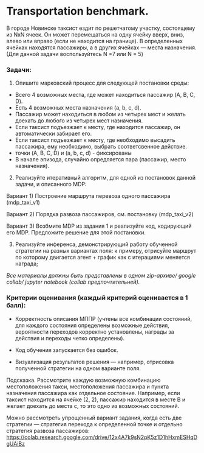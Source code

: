 # Transportation benchmark. 
В городе Новинске таксист ездит по решетчатому участку, состоящему из NxN ячеек. Он может перемещаться на одну ячейку вверх, вниз, влево или вправо (если не находится на границе). В определенных ячейках находятся пассажиры, а в других ячейках — места назначения.
(Для данной задачи воспользуйтесь N =7 или N = 5)

### Задачи:
1) Опишите марковский процесс для следующей постановки среды: 

* Всего 4 возможных места, где может находиться пассажир (A, B, C, D).
* Есть 4 возможных места назначения (a, b, c, d).
* Пассажир может находиться в любом из четырех мест и желать доехать до любого из четырех мест назначения.
* Если таксист подъезжает к месту, где находится пассажир, он автоматически забирает его.
* Если таксист подъезжает к месту, где необходимо высадить пассажира, ему необходимо, выбрать соответсвенное действие.
* точки (A, B, C, D) и (a, b, c, d) - фиксированы
* В начале эпизода, случайно опредляется пара (пассажир, место назначения).

2) Реализуйте итеративный алгоритм, для одной из постановок данной задачи, и описанного MDP:

Вариант 1)  Построение маршрута перевоза одного пассажира (mdp_taxi_v1)

Вариант 2)   Порядка развоза пассажиров, см. постановку (mdp_taxi_v2)

Вариант 3) Возбмите MDP из задания 1 и реализуйте код, кодирующий его MDP. Предложите решение для этой постановки.

3) Реализуйте инференса, демонстрирующий работу обученной стратегии на разных вариантах поля: к примеру, отрисуйте маршрут по которому двигается агент + график как с итерациями меняется награда;


*Все материалы должны быть представлены в одном zip-архиве/ google collab/ jupyter notebook (collab предпочтительней).*

### Критерии оценивания (каждый критерий оценивается в 1 балл):
* Корректность описания МППР (учтены все комбинации состояний, для каждого состояния определены возможные действия, вероятности переходов корректно установлены, награды за действия и переходы четко определены).

* Код обучения запускается без ошибок.

* Визуализация результатов решения — например, отрисовка полученной стратегии на одном варианте поля. 



Подсказка. Рассмотрите каждую возможную комбинацию местоположения такси, местоположения пассажира и пункта назначения пассажира как отдельное состояние. Например, если таксист находится на ячейке (2, 2), пассажир находится в месте B и желает доехать до места c, то это одно из возможных состояний.

Можно рассмотреть упрощенный вариант задания, когда есть две стратегии — стратегия перехода к определенной точке и отдельно стратегия развоза пассажиров: https://colab.research.google.com/drive/12x4A7k9sN2pK5z1D1hHxmESHqDgUAiBz